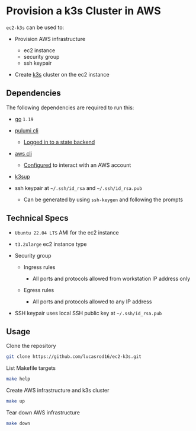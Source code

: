 # Provision a k3s Cluster in AWS

`ec2-k3s` can be used to:

- Provision AWS infrastructure
  - ec2 instance
  - security group
  - ssh keypair

- Create [k3s](https://docs.k3s.io/) cluster on the ec2 instance

## Dependencies

The following dependencies are required to run this:

- [go](https://go.dev/doc/install) `1.19`

- [pulumi cli](https://www.pulumi.com/docs/get-started/install/)
  - [Logged in to a state backend](https://www.pulumi.com/docs/intro/concepts/state/#logging-into-and-out-of-state-backends)

- [aws cli](https://docs.aws.amazon.com/cli/latest/userguide/getting-started-install.html)
  - [Configured](https://docs.aws.amazon.com/cli/latest/userguide/cli-configure-quickstart.html) to interact with an AWS account

- [k3sup](https://github.com/alexellis/k3sup)

- ssh keypair at `~/.ssh/id_rsa` and `~/.ssh/id_rsa.pub`
  - Can be generated by using `ssh-keygen` and following the prompts

## Technical Specs

- `Ubuntu 22.04 LTS` AMI for the ec2 instance

- `t3.2xlarge` ec2 instance type

- Security group

  - Ingress rules
  
    - All ports and protocols allowed from workstation IP address only

  - Egress rules

    - All ports and protocols allowed to any IP address

- SSH keypair uses local SSH public key at `~/.ssh/id_rsa.pub`

## Usage

Clone the repository

```bash
git clone https://github.com/lucasrod16/ec2-k3s.git
```

List Makefile targets

```bash
make help
```

Create AWS infrastructure and k3s cluster

```bash
make up
```

Tear down AWS infrastructure

```bash
make down
```
